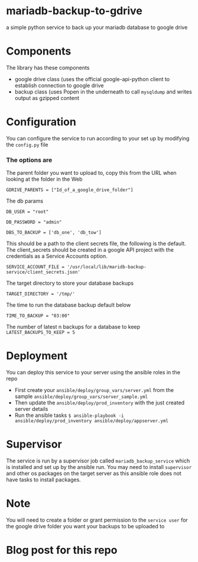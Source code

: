 # mariadb-backup-to-gdrive
a simple python service to back up your mariadb database to google drive

# Components
The library has these components
- google drive class (uses the official google-api-python client to establish connection to google drive
- backup class (uses Popen in the underneath to call `mysqldump` and writes output as gzipped content

# Configuration
You can configure the service to run according to your set up by modifying the `config.py` file
### The options are 
The parent folder you want to upload to, copy this from the URL when looking at the folder in the Web

`GDRIVE_PARENTS = ["Id_of_a_google_drive_folder"]`

The db params

`DB_USER = "root"`

`DB_PASSWORD = "admin"`

`DBS_TO_BACKUP = ['db_one', 'db_tow']`

This should be a path to the client secrets file, the following is the default.
The client_secrets should be created in a google API project with the credentials as a Service Accounts option.

`SERVICE_ACCOUNT_FILE = '/usr/local/lib/maridb-backup-service/client_secrets.json'`

The target directory to store your database backups

`TARGET_DIRECTORY = '/tmp/'`

The time to run the database backup default below

`TIME_TO_BACKUP = "03:00"`

The number of latest n backups for a database to keep
`LATEST_BACKUPS_TO_KEEP = 5`

# Deployment
You can deploy this service to your server using the ansible roles in the repo

- First create your `ansible/deploy/group_vars/server.yml` from the sample `ansible/deploy/group_vars/server_sample.yml`
- Then update the `ansible/deploy/prod_inventory` with the just created server details
- Run the ansible tasks `$ ansible-playbook -i ansible/deploy/prod_inventory ansible/deploy/appserver.yml`

# Supervisor
The service is run by a supervisor job called `mariadb_backup_service` which is installed and set up by the ansible run.
You may need to install `supervisor` and other os packages on the target server as this ansible role does not have tasks to install packages.

# Note
You will need to create a folder or grant permission to the `service user` for the google drive folder you want
your backups to be uploaded to

# Blog post for this repo
